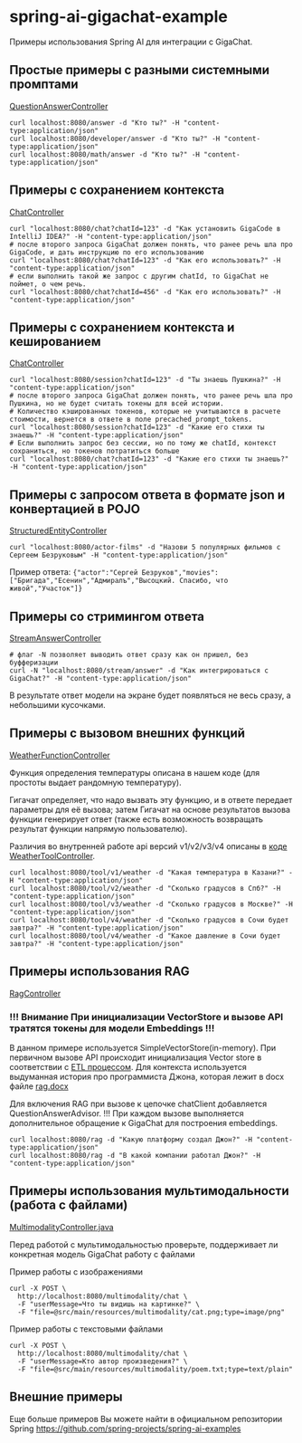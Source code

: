 # spring-ai-gigachat-example

Примеры использования Spring AI для интеграции с GigaChat.

## Простые примеры с разными системными промптами

[QuestionAnswerController](src/main/java/chat/giga/springai/example/QuestionAnswerController.java)

```shell
curl localhost:8080/answer -d "Кто ты?" -H "content-type:application/json"
curl localhost:8080/developer/answer -d "Кто ты?" -H "content-type:application/json"
curl localhost:8080/math/answer -d "Кто ты?" -H "content-type:application/json"
```

## Примеры с сохранением контекста

[ChatController](src/main/java/chat/giga/springai/example/ChatController.java)

```shell
curl "localhost:8080/chat?chatId=123" -d "Как установить GigaCode в IntelliJ IDEA?" -H "content-type:application/json"
# после второго запроса GigaChat должен понять, что ранее речь шла про GigaCode, и дать инструкцию по его использованию
curl "localhost:8080/chat?chatId=123" -d "Как его использовать?" -H "content-type:application/json"
# если выполнить такой же запрос с другим chatId, то GigaChat не поймет, о чем речь.
curl "localhost:8080/chat?chatId=456" -d "Как его использовать?" -H "content-type:application/json"
```

## Примеры с сохранением контекста и кешированием

[ChatController](src/main/java/chat/giga/springai/example/ChatController.java)

```shell
curl "localhost:8080/session?chatId=123" -d "Ты знаешь Пушкина?" -H "content-type:application/json"
# после второго запроса GigaChat должен понять, что ранее речь шла про Пушкина, но не будет считать токены для всей истории.
# Количество кэшированных токенов, которые не учитываются в расчете стоимости, вернется в ответе в поле precached_prompt_tokens.
curl "localhost:8080/session?chatId=123" -d "Какие его стихи ты знаешь?" -H "content-type:application/json"
# Eсли выполнить запрос без сессии, но по тому же chatId, контекст сохраниться, но токенов потратиться больше
curl "localhost:8080/chat?chatId=123" -d "Какие его стихи ты знаешь?" -H "content-type:application/json"
```

## Примеры с запросом ответа в формате json и конвертацией в POJO

[StructuredEntityController](src/main/java/chat/giga/springai/example/StructuredEntityController.java)

```shell
curl "localhost:8080/actor-films" -d "Назови 5 популярных фильмов с Сергеем Безруковым" -H "content-type:application/json"
```

Пример ответа: `{"actor":"Сергей Безруков","movies":["Бригада","Есенин","Адмиралъ","Высоцкий. Спасибо, что живой","Участок"]}`

## Примеры со стримингом ответа

[StreamAnswerController](src/main/java/chat/giga/springai/example/StreamAnswerController.java)

```shell
# флаг -N позволяет выводить ответ сразу как он пришел, без буфферизации
curl -N "localhost:8080/stream/answer" -d "Как интегрироваться с GigaChat?" -H "content-type:application/json"
```

В результате ответ модели на экране будет появляться не весь сразу, а небольшими кусочками.

## Примеры с вызовом внешних функций

[WeatherFunctionController](src/main/java/chat/giga/springai/example/WeatherToolController.java)

Функция определения температуры описана в нашем коде (для простоты выдает рандомную температуру).

Гигачат определяет, что надо вызвать эту функцию, и в ответе передает параметры для её вызова;
затем Гигачат на основе результатов вызова функции генерирует ответ
(также есть возможность возвращать результат функции напрямую пользователю).

Различия во внутренней работе api версий v1/v2/v3/v4 описаны в [коде WeatherToolController](src/main/java/chat/giga/springai/example/WeatherToolController.java).

```shell
curl localhost:8080/tool/v1/weather -d "Какая температура в Казани?" -H "content-type:application/json"
curl localhost:8080/tool/v2/weather -d "Сколько градусов в Спб?" -H "content-type:application/json"
curl localhost:8080/tool/v3/weather -d "Сколько градусов в Москве?" -H "content-type:application/json"
curl localhost:8080/tool/v4/weather -d "Сколько градусов в Сочи будет завтра?" -H "content-type:application/json"
curl localhost:8080/tool/v4/weather -d "Какое давление в Сочи будет завтра?" -H "content-type:application/json"
```

## Примеры использования RAG

[RagController](src/main/java/chat/giga/springai/example/RagController.java)

### !!! Внимание При инициализации VectorStore и вызове API тратятся токены для модели Embeddings[]() !!!

В данном примере используется SimpleVectorStore(in-memory). При первичном вызове API происходит инициализация Vector store
в соответствии с [ETL процессом](https://docs.spring.io/spring-ai/reference/api/etl-pipeline.html). Для контекста используется
выдуманная история про программиста Джона, которая лежит в docx файле [rag.docx](src/main/resources/rag/rag.docx)

Для включения RAG при вызове к цепочке chatClient добавляется QuestionAnswerAdvisor. !!! При каждом вызове выполняется
дополнительное обращение к GigaChat для построения embeddings.

```shell
curl localhost:8080/rag -d "Какую платформу создал Джон?" -H "content-type:application/json"
curl localhost:8080/rag -d "В какой компании работал Джон?" -H "content-type:application/json"
```

## Примеры использования мультимодальности (работа с файлами)

[MultimodalityController.java](src/main/java/chat/giga/springai/example/MultimodalityController.java)

Перед работой с мультимодальностью проверьте, поддерживает ли конкретная модель GigaChat работу с файлами

Пример работы с изображениями

```shell
curl -X POST \
  http://localhost:8080/multimodality/chat \
  -F "userMessage=Что ты видишь на картинке?" \
  -F "file=@src/main/resources/multimodality/cat.png;type=image/png"
```

Пример работы с текстовыми файлами

```shell
curl -X POST \
  http://localhost:8080/multimodality/chat \
  -F "userMessage=Кто автор произведения?" \
  -F "file=@src/main/resources/multimodality/poem.txt;type=text/plain"
```

## Внешние примеры

Еще больше примеров Вы можете найти в официальном репозитории Spring
https://github.com/spring-projects/spring-ai-examples

